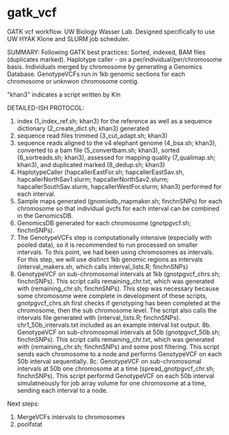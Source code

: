 # gatk_vcf
GATK vcf workflow. UW Biology Wasser Lab.
Designed specifically to use UW HYAK Klone and SLURM job scheduler. 

SUMMARY: Following GATK best practices: Sorted, indexed, BAM files (duplicates marked). Haplotype caller - on a per/individual/per/chromosome basis. Individuals merged by chromosome by generating a Genomics Database. GenotypeVCFs run in 1kb genomic sections for each chromosome or unknwon chromosome contig. 

"khan3" indicates a script written by Kin

DETAILED-ISH PROTOCOL:
1. index (1_index_ref.sh; khan3) for the reference as well as a sequence dictionary (2_create_dict.sh; khan3) generated 
2. sequence read files trimmed (3_cut_adapt.sh; khan3) 
3. sequence reads aligned to the v4 elephant genome (4_bsa.sh; khan3), converted to a bam file (5_convertbam.sh; khan3), sorted (6_sortreads.sh; khan3), assessed for mapping quality (7_qualimap.sh; khan3), and duplicated marked (8_dedup.sh; khan3)
4. HaplotypeCaller (hapcallerEastFor.sh; hapcallerEastSav.sh, hapcallerNorthSav1.slurm; hapcallerNorthSav2.slurm; hapcallerSouthSav.slurm, hapcallerWestFor.slurm; khan3) performed for each interval. 
5. Sample maps generated (gnomixdb_mapmaker.sh; finchnSNPs) for each chromosome so that individual gvcfs for each interval can be combined in the GenomicsDB.
6. GenomicsDB generated for each chromosome (gnotpgvcf.sh; finchnSNPs). 
7. The GenotypeVCFs step is computationally intensive (especially with pooled data), so it is recommended to run processed on smaller intervals. To this point, we had been using chromosomes as intervals. For this step, we will use distinct 1kb genomic regions as intervals (interval_makers.sh, which calls interval_lists.R; finchnSNPs)
8. GenotypeVCF on sub-chromosomal intervals at 1kb (gnotpgvcf_chrs.sh; finchnSNPs). This script calls remaining_chr.txt, which was generated with (remaining_chr.sh; finchnSNPs). This step was necessary because some chromosome were complete in development of these scripts, gnotpgvcf_chrs.sh first checks if genotyping has been completed at the chromosome, then the sub chromosome level. The script also calls the intervals file generated with (interval_lists.R; finchnSNPs). chr1_50b_intervals.txt included as an example interval list output. 
8b. GenotypeVCF on sub-chromosomal intervals at 50b (gnotpgvcf_50b.sh; finchnSNPs). This script calls remaining_chr.txt, which was generated with (remaining_chr.sh; finchnSNPs) and some post filtering. This script sends each chromosome to a node and performs GenotypeVCF on each 50b interval sequentially. 
8c. GenotypeVCF on sub-chromosomal intervals at 50b one chromosome at a time (spread_gnotpgvcf_chr.sh; finchnSNPs). This script performd GenotypeVCF on each 50b interval simulatneously for job array volume for one chromosome at a time, sending each interval to a node. 

Next steps: 
1. MergeVCFs intervals to chromosomes
2. poolfstat
